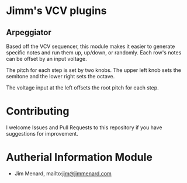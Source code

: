 # Jimm's VCV plugins

## Arpeggiator

Based off the VCV sequencer, this module makes it easier to generate
specific notes and run them up, up/down, or randomly. Each row's notes can
be offset by an input voltage.

The pitch for each step is set by two knobs. The upper left knob sets the
semitone and the lower right sets the octave.

The voltage input at the left offsets the root pitch for each step.

# Contributing

I welcome Issues and Pull Requests to this repository if you have
suggestions for improvement.

# Autherial Information Module

- Jim Menard, mailto:jim@jimmenard.com
